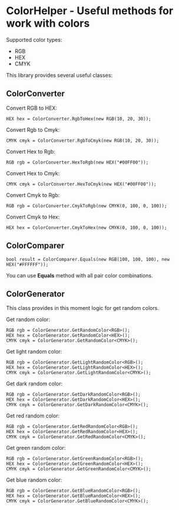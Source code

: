 # ColorHelper - Useful methods for work with colors

Supported color types:
- RGB
- HEX
- CMYK

This library provides several useful classes:

## ColorConverter

Convert RGB to HEX:
```
HEX hex = ColorConverter.RgbToHex(new RGB(10, 20, 30));
```

Convert Rgb to Cmyk:
```
CMYK cmyk = ColorConverter.RgbToCmyk(new RGB(10, 20, 30));
```

Convert Hex to Rgb:
```
RGB rgb = ColorConverter.HexToRgb(new HEX("#00FF00"));
```

Convert Hex to Cmyk:
```
CMYK cmyk = ColorConverter.HexToCmyk(new HEX("#00FF00"));
```

Convert Cmyk to Rgb:
```
RGB rgb = ColorConverter.CmykToRgb(new CMYK(0, 100, 0, 100));
```

Convert Cmyk to Hex:
```
HEX hex = ColorConverter.CmykToHex(new CMYK(0, 100, 0, 100));
```

## ColorComparer
```
bool result = ColorComparer.Equals(new RGB(100, 100, 100), new HEX("#FFFFFF"));
```

You can use **Equals** method with all pair color combinations.

## ColorGenerator

This class provides in this moment logic for get random colors.

Get random color:

```
RGB rgb = ColorGenerator.GetRandomColor<RGB>();
HEX hex = ColorGenerator.GetRandomColor<HEX>();
CMYK cmyk = ColorGenerator.GetRandomColor<CMYK>();
```

Get light random color:

```
RGB rgb = ColorGenerator.GetLightRandomColor<RGB>();
HEX hex = ColorGenerator.GetLightRandomColor<HEX>();
CMYK cmyk = ColorGenerator.GetLightRandomColor<CMYK>();
```

Get dark random color:

```
RGB rgb = ColorGenerator.GetDarkRandomColor<RGB>();
HEX hex = ColorGenerator.GetDarkRandomColor<HEX>();
CMYK cmyk = ColorGenerator.GetDarkRandomColor<CMYK>();
```

Get red random color:

```
RGB rgb = ColorGenerator.GetRedRandomColor<RGB>();
HEX hex = ColorGenerator.GetRedRandomColor<HEX>();
CMYK cmyk = ColorGenerator.GetRedRandomColor<CMYK>();
```

Get green random color:

```
RGB rgb = ColorGenerator.GetGreenRandomColor<RGB>();
HEX hex = ColorGenerator.GetGreenRandomColor<HEX>();
CMYK cmyk = ColorGenerator.GetGreenRandomColor<CMYK>();
```

Get blue random color:

```
RGB rgb = ColorGenerator.GetBlueRandomColor<RGB>();
HEX hex = ColorGenerator.GetBlueRandomColor<HEX>();
CMYK cmyk = ColorGenerator.GetBlueRandomColor<CMYK>();
```
